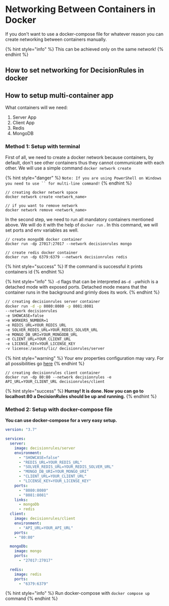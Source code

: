 # Networking Between Containers in Docker

If you don't want to use a docker-compose file for whatever reason you can create networking between containers manually.

{% hint style="info" %}
This can be achieved only on the same network!
{% endhint %}

## How to set networking for DecisionRules in docker

## How to setup multi-container app

What containers will we need:

1. Server App
2. Client App
3. Redis
4. MongoDB

### Method 1: Setup with terminal

First of all, we need to create a docker network because containers, by default, don't see other containers thus they cannot communicate with each other. We will use a simple command `docker network create`

{% hint style="danger" %}
`Note: If you are using PowerShell on Windows you need to use `` for multi-line command!`
{% endhint %}

```
// creating docker network space
docker network create <network_name>

// if you want to remove network
docker network remove <network_name>
```

In the second step, we need to run all mandatory containers mentioned above. We will do it with the help of `docker run` . In this command, we will set ports and env variables as well.

```
// create mongoDB docker container
docker run -dp 27017:27017 --network decisionrules mongo
```

```
// create redis docker container
docker run -dp 6379:6379 --network decisionrules redis
```

{% hint style="success" %}
If the command is successful it prints containers id
{% endhint %}

{% hint style="info" %}
`-d` flags that can be interpreted as`-d -p`which is a detached mode with exposed ports. Detached mode means that the container runs in the background and grimly does its work.
{% endhint %}

```bash
// creating decisionrules server container
docker run -d -p 8080:8080 -p 8081:8081 
--network decisionrules
-e SHOWCASE=false
-e WORKERS_NUMBER=1
-e REDIS_URL=YOUR_REDIS_URL
-e SOLVER_REDIS_URL=YOUR_REDIS_SOLVER_URL
-e MONGO_DB_URI=YOUR_MONGODB_URL
-e CLIENT_URL=YOUR_CLIENT_URL
-e LICENSE_KEY=YOUR_LICENSE_KEY
-v license:/assets/lic/ decisionrules/server
```

{% hint style="warning" %}
Your env properties configuration may vary. For all possibilities go [here](containers-environmental-variables.md)
{% endhint %}

```
// creating decisionrules client container
docker run -dp 80:80 --network decisionrules -e API_URL=YOUR_CLIENT_URL decisionrules/client
```

{% hint style="success" %}
**Hurray! It is done. Now you can go to localhost:80 a DecisionRules should be up and running.**
{% endhint %}

### **Method 2: Setup with docker-compose file**

**You can use docker-compose for a very easy setup.**

```yaml
version: "3.7"

services:
  server:
    image: decisionrules/server
    environment:
      - "SHOWCASE=false"
      - "REDIS_URL=YOUR_REDIS_URL"
      - "SOLVER_REDIS_URL=YOUR_REDIS_SOLVER_URL"
      - "MONGO_DB_URI=YOUR_MONGO_URI"
      - "CLIENT_URL=YOUR_CLIENT_URL"
      - "LICENSE_KEY=YOUR_LICENSE_KEY"
    ports:
      - "8080:8080"
      - "8081:8081"
    links:
      - mongoDb
      - redis
  client:
    image: decisionrules/client
    environment:
      - "API_URL=YOUR_API_URL"
    ports:
    - "80:80"

  mongoDb:
    image: mongo
    ports:
      - "27017:27017"

  redis:
    image: redis
    ports:
      - "6379:6379"
```

{% hint style="info" %}
Run docker-compose with `docker compose up` command
{% endhint %}
